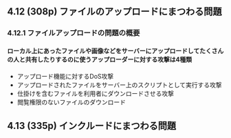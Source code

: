 ## 4.12 (308p) ファイルのアップロードにまつわる問題
### 4.12.1 ファイルアップロードの問題の概要
#### ローカル上にあったファイルや画像などをサーバーにアップロードしてたくさんの人と共有したりするのに使うアップローダーに対する攻撃は4種類
- アップロード機能に対するDoS攻撃
- アップロードされたファイルをサーバー上のスクリプトとして実行する攻撃
- 仕掛けを含むファイルを利用者にダウンロードさせる攻撃
- 閲覧権限のないファイルのダウンロード

## 4.13 (335p) インクルードにまつわる問題